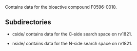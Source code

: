 Contains data for the bioactive compound F0596-0010.

## Subdirectories

- cside/ contains data for the C-side search space on rv1821.

- nside/ contains data for the N-side search space on rv1821.

